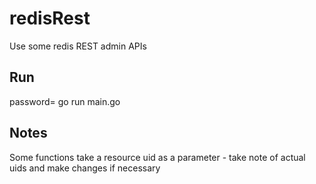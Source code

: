 # redisRest
Use some redis REST admin APIs

## Run

password=<pw> go run main.go

## Notes

Some functions take a resource uid as a parameter - take note of actual uids and make changes if necessary
